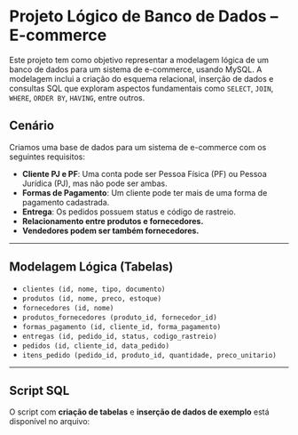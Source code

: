 # Projeto Lógico de Banco de Dados – E-commerce

Este projeto tem como objetivo representar a modelagem lógica de um banco de dados para um sistema de e-commerce, usando MySQL. A modelagem inclui a criação do esquema relacional, inserção de dados e consultas SQL que exploram aspectos fundamentais como `SELECT`, `JOIN`, `WHERE`, `ORDER BY`, `HAVING`, entre outros.

## Cenário

Criamos uma base de dados para um sistema de e-commerce com os seguintes requisitos:

- **Cliente PJ e PF**: Uma conta pode ser Pessoa Física (PF) ou Pessoa Jurídica (PJ), mas não pode ser ambas.
- **Formas de Pagamento**: Um cliente pode ter mais de uma forma de pagamento cadastrada.
- **Entrega**: Os pedidos possuem status e código de rastreio.
- **Relacionamento entre produtos e fornecedores.**
- **Vendedores podem ser também fornecedores.**

---

## Modelagem Lógica (Tabelas)

- `clientes (id, nome, tipo, documento)`
- `produtos (id, nome, preco, estoque)`
- `fornecedores (id, nome)`
- `produtos_fornecedores (produto_id, fornecedor_id)`
- `formas_pagamento (id, cliente_id, forma_pagamento)`
- `entregas (id, pedido_id, status, codigo_rastreio)`
- `pedidos (id, cliente_id, data_pedido)`
- `itens_pedido (pedido_id, produto_id, quantidade, preco_unitario)`

---

## Script SQL

O script com **criação de tabelas** e **inserção de dados de exemplo** está disponível no arquivo:
